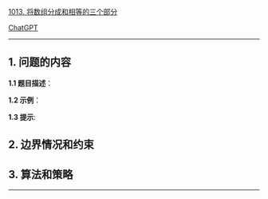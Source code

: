 [1013. 将数组分成和相等的三个部分](https://leetcode.cn/problems/partition-array-into-three-parts-with-equal-sum)

[ChatGPT](chat.openai.com)

---

## 1. 问题的内容
**1.1 题目描述**：

**1.2 示例**：

**1.3 提示**:

## 2. 边界情况和约束


## 3. 算法和策略

---

